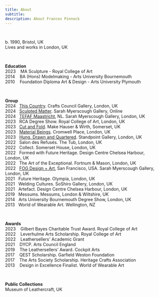 ```yaml
---
title: About
subtitle: 
description: About Frances Pinnock
---
```


<br /> 

b. 1990, Bristol, UK  
Lives and works in London, UK 

<br />

**Education**  
2023&nbsp;&nbsp;&nbsp; MA Sculpture - Royal College of Art  
2014&nbsp;&nbsp;&nbsp; BA (Hons) Modelmaking - Arts University Bournemouth  
2010&nbsp;&nbsp;&nbsp; Foundation Diploma Art & Design - Arts University Plymouth 

<br />

**Group**  
2024&nbsp;&nbsp;&nbsp;[This Country](https://www.forest-and-found.com/this-country). Crafts Council Gallery, London, UK  
2024&nbsp;&nbsp;&nbsp;[Sculpted Matter](https://www.sarahmyerscough.com/exhibitions/64-sculpted-matter/). Sarah Myerscough Gallery, Online    
2024&nbsp;&nbsp;&nbsp;[TEFAF Maastricht](https://www.sarahmyerscough.com/exhibitions/60-monolith-tefaf-maastricht-art-fair/), NL. Sarah Myerscough Gallery, London, UK  
2023&nbsp;&nbsp;&nbsp;RCA Degree Show. Royal College of Art, London, UK  
2023&nbsp;&nbsp;&nbsp;[Cut and Fold](https://www.hauserwirth.com/make/41222-cut-and-fold/). Make Hauser & Wirth, Somerset, UK  
2023&nbsp;&nbsp;&nbsp;[Material Beings](https://www.forest-and-found.com/material-beings). Cromwell Place, London, UK  
2023&nbsp;&nbsp;&nbsp;[Hung, Drawn and Quartered](https://www.standpointlondon.co.uk/gallery/2023/hung-drawn/index.php). Standpoint Gallery, London, UK  
2022&nbsp;&nbsp;&nbsp;Salon des Refusés. The Tub, London, UK  
2022&nbsp;&nbsp;&nbsp;Collect. Somerset House, London, UK  
2022&nbsp;&nbsp;&nbsp;Formed with Future Heritage. Design Centre Chelsea Harbour, London, UK  
2022&nbsp;&nbsp;&nbsp;The Art of the Exceptional. Fortnum & Mason, London, UK  
2022&nbsp;&nbsp;&nbsp;[FOG Design + Art](https://www.sarahmyerscough.com/exhibitions/38-fog-design-art-2022/), San Francisco, USA. Sarah Myerscough Gallery, London, UK  
2021&nbsp;&nbsp;&nbsp;Future Heritage. Olympia, London, UK  
2021&nbsp;&nbsp;&nbsp;Welding Cultures. SoShiro Gallery, London, UK  
2021&nbsp;&nbsp;&nbsp;Artefact. Design Centre Chelsea Harbour, London, UK  
2019&nbsp;&nbsp;&nbsp;Messums. Messums, London & Wiltshire, UK  
2014&nbsp;&nbsp;&nbsp;Arts University Bournemouth Degree Show, London, UK  
2013&nbsp;&nbsp;&nbsp;World of Wearable Art. Wellington, NZ  

<br />  
 
**Awards**  
2023&nbsp;&nbsp;&nbsp; Gilbert Bayes Charitable Trust Award. Royal College of Art  
2022&nbsp;&nbsp;&nbsp; Leverhulme Arts Scholarship. Royal College of Art   
2022&nbsp;&nbsp;&nbsp; Leathersellers' Academic Grant     
2021&nbsp;&nbsp;&nbsp; DYCP. Arts Council England  
2019&nbsp;&nbsp;&nbsp; The Leathersellers’ Award. Cockpit Arts  
2017&nbsp;&nbsp;&nbsp; QEST Scholarship. Garfield Weston Foundation  
2017&nbsp;&nbsp;&nbsp; The Arts Society Scholarship. Heritage Crafts Association  
2013&nbsp;&nbsp;&nbsp; Design in Excellence Finalist. World of Wearable Art 

<br /> 

**Public Collections**  
Museum of Leathercraft, UK  





 











